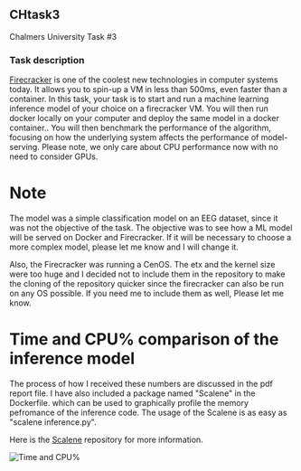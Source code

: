 ## CHtask3
Chalmers University Task #3

### Task description
[Firecracker](https://github.com/firecracker-microvm/firecracker) is one of the coolest new technologies in computer systems today. It allows you to spin-up a VM in less than 500ms,  even faster than a container. In this task, your task is to start and run a machine learning inference model of your choice on a firecracker VM. You will then run docker locally on your computer and deploy the same model in a docker container.. You will then benchmark the performance of the algorithm, focusing on how the underlying system affects the performance of model-serving. Please note, we only care about CPU performance now with no need to consider GPUs.

# Note

The model was a simple classification model on an EEG dataset, since it was not the objective of the task. The objective was to see how a ML model will be served on Docker and Firecracker.
If it will be necessary to choose a more complex model, please let me know and I will change it.

Also, the Firecracker was running a CenOS. The etx and the kernel size were too huge and I decided not to include them in the repository to make the cloning of the repository quicker since the firecracker can also be run on any OS possible. If you need me to include them as well, Please let me know.

# Time and CPU% comparison of the inference model

The process of how I received these numbers are discussed in the pdf report file. I have also included a package named "Scalene" in the Dockerfile. which can be used to graphically profile the memory pefromance of the inference code. The usage of the Scalene is as easy as "scalene inference.py".

Here is the [Scalene](https://github.com/plasma-umass/scalene) repository for more information.

![Time and CPU%](https://user-images.githubusercontent.com/56083377/208298707-06474a19-4b47-4cb1-9d9b-15dd99927823.jpg)
